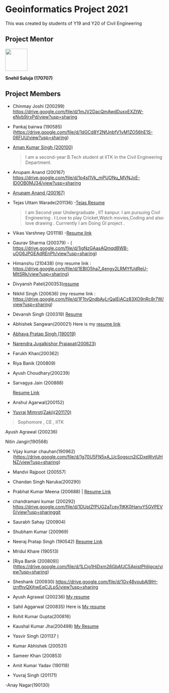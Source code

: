# Geoinformatics Project 2021

This was created by students of Y19 and Y20 of Civil Engineering

## Project Mentor

<code><img src="https://avatars.githubusercontent.com/u/86979316?v=4" width="70"></code>

**Snehil Saluja (170707)**

## Project Members

- Chinmay Joshi (200299) https://drive.google.com/file/d/1mJV2DacQmAwdDuxxEXZtW-eNvb9irxPd/view?usp=sharing

- Pankaj bairwa (190585) (https://drive.google.com/file/d/1dGCd8Y2NfJnbfV1vM1ZO56hE1S-06FUU/view?usp=sharing)

- [Aman Kumar Singh (200100)](https://amanks-20.github.io/GI_Project_Resume/)
  > I am a second-year B.Tech student at IITK in the Civil Engineering Department.
- Anupam Anand (200167)
  https://drive.google.com/file/d/1p4sI1Vk_mPUONu_MVNJxE-ID0OB0MJ34/view?usp=sharing

- [Anupam Anand (200167)](https://drive.google.com/file/d/1p4sI1Vk_mPUONu_MVNJxE-ID0OB0MJ34/view?usp=sharing)

- Tejas Uttam Warade(201136) -[Tejas Resume](https://drive.google.com/file/d/1LKImamNsgqJ5UtPV_uhCzL8JgQi9v-TI/view?usp=sharing)

  > I am Second year Undergraduate , IIT kanpur. I am pursuing Civil Engineering .
  > I Love to play Cricket,Watch movies,Coding and also love drawing .
  > Currrently I am Doing GI project .

- Vikas Varshney (201118)
  -[Resume link](https://drive.google.com/file/d/1B19lvUZuHajOzPiMGcVfmUG00Qih7K79/view?usp=sharing)

- Gaurav Sharma (200379) - ( https://drive.google.com/file/d/1jgNzGAasAQmqdBWB-uOG6JPGEAdREnPh/view?usp=sharing)

- Himanshu (210438)
  {my resume link : https://drive.google.com/file/d/1EBlO5ha7_4engy2LRMYfUdReU-MltSRk/view?usp=sharing}

- Divyansh Patel(200353)[resume](https://drive.google.com/file/d/1mvGPpuJotvn-PSo2O9PnbHiB-845yiwe/view?usp=sharing)

- Nikhil Singh (200636)
  (my resume link : https://drive.google.com/file/d/1F1tyQndbAyLrQaIEiACz83XO9nRc8r7W/view?usp=sharing)

- Devansh Singh (200319) [Resume](https://drive.google.com/file/d/1fPFgUAAfZsBgON3MA2myhk8ojRfUgt0n/view?usp=sharing)

- Abhishek Sangwan(200021) Here is my [resume link](https://drive.google.com/file/d/1-igkARvEBN9q_FNoooMTC134hOJNDgiJ/view?usp=sharing)

- [Abhaya Pratap Singh (190019)](https://drive.google.com/file/d/1tDHCM_zS5plcAhn1CY3C86Juf31Px6Tg/view?usp=sharing)

- [Narendra Jugalkishor Prajapat(200623)](https://drive.google.com/file/d/1TyEPpZjNkqFE5lxGvXP81roArF4AM7-9/view?usp=sharing)

- Farukh Khan(200362)

- Riya Banik (200809) 

- Ayush Choudhary(200239)

- Sarvagya Jain (200888)

  [Resume Link](https://drive.google.com/file/d/1lCJagqwvorxojJ5PNaMe8RV0DdGXPnDu/view?usp=sharing)

- Anshul Agarwal(200152)

- [Yuvraj Mimrot(Zaki)(201170)](https://home.iitk.ac.in/~yuvrajm20/)
> Sophomore , CE , IITK

Ayush Agrawal (200236)

Nitin Jangir(190568)

- Vijay kumar chauhan(190962)(https://drive.google.com/file/d/1g70U5FN5xA_UcSogscn2iCDxeWvtUHNZ/view?usp=sharing)

- Mandvi Rajpoot (200557)

- Chandan Singh Naruka(200290)

- Prabhat Kumar Meena (200688) | [Resume Link](https://drive.google.com/file/d/1e4u5KwgAiNYbBG875S1VtIH5HAM3xryg/view?usp=sharing)

- chandramani kumar (200292)   https://drive.google.com/file/d/1DUpIZfPUG2aTcevTtKK0HanyY5GVPEV0/view?usp=sharinggit

- Saurabh Sahay (200904)

- Shubham Kumar (200969)

- Neeraj Pratap Singh (190542) [Resume Link](https://drive.google.com/file/d/1p9GfxqEAnh_SqRimSOJG6BmtRxdLhzyl/view?usp=sharing)

- Mridul Khare (190513)

- [Riya Banik (200809)] (https://drive.google.com/file/d/1LCjo1HjDxm26GbAfJC5ApistPhlijgce/view?usp=sharing)

- Sheshank (200930) https://drive.google.com/file/d/1Gv48voubAl9lH-iznfhvQXjhwEqCJLpS/view?usp=sharing

- Ayush Agrawal (200236) [My resume](https://drive.google.com/file/d/1j8FM9x3Q_U-RvZj3BaKYTkL_TbxI4WQY/view?usp=sharing)

- Sahil Aggarwal (200835) Here is [My resume](https://drive.google.com/file/d/12XShRVSO3fYJtLa8pkN7s82SiCDiqJTA/view?usp=sharing)

- Rohit Kumar Gupta(200816)

- Kaushal Kumar Jha(200498) [My Resume](https://drive.google.com/file/d/1qxpPeHLSjecauu5AifMIwbPmr6bgKI4E/view?usp=sharing)

- Yasvir Singh (201137 )

- Kumar Abhishek (200531)

- Sameer Khan (200853)

- Amit Kumar Yadav (190118)

- Yuvraj Singh (201171)

-Anay Nagar(190130)
